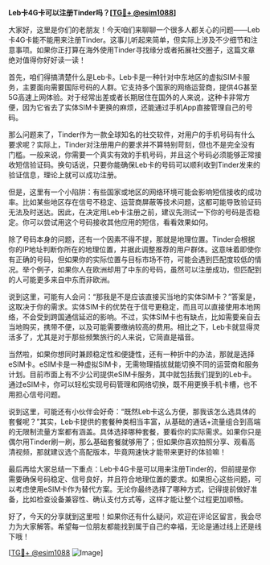 **Leb卡4G卡可以注册Tinder吗？[[TG💪+ @esim1088](https://t.me/s/esim1088)]**

大家好，这里是你们的老朋友！今天咱们来聊聊一个很多人都关心的问题——Leb卡4G卡能不能用来注册Tinder。这事儿听起来简单，但实际上涉及不少细节和注意事项。如果你正打算在海外使用Tinder寻找缘分或者拓展社交圈子，这篇文章绝对值得你好好读一读！

首先，咱们得搞清楚什么是Leb卡。Leb卡是一种针对中东地区的虚拟SIM卡服务，主要面向需要国际号码的人群。它支持多个国家的网络运营商，提供4G甚至5G高速上网体验。对于经常出差或者长期居住在国外的人来说，这种卡非常方便，因为它省去了实体SIM卡更换的麻烦，还能通过手机App直接管理自己的号码。

那么问题来了，Tinder作为一款全球知名的社交软件，对用户的手机号码有什么要求呢？实际上，Tinder对注册用户的要求并不算特别苛刻，但也不是完全没有门槛。一般来说，你需要一个真实有效的手机号码，并且这个号码必须能够正常接收短信验证码。换句话说，只要你能确保Leb卡的号码可以顺利收到Tinder发来的验证信息，理论上就可以成功注册。

但是，这里有一个小陷阱：有些国家或地区的网络环境可能会影响短信接收的成功率。比如某些地区存在信号不稳定、运营商屏蔽等技术问题，这都可能导致验证码无法及时送达。因此，在决定用Leb卡注册之前，建议先测试一下你的号码是否稳定。你可以尝试用这个号码接收其他应用的短信，看看效果如何。

除了号码本身的问题，还有一个因素不得不提，那就是地理位置。Tinder会根据你的IP地址判断你所在的地理位置，并据此调整推荐的用户群体。这意味着即使你有正确的号码，但如果你的实际位置与目标市场不符，可能会遇到匹配度较低的情况。举个例子，如果你人在欧洲却用了中东的号码，虽然可以注册成功，但匹配到的人可能更多来自中东而非欧洲。

说到这里，可能有人会问：“那我是不是应该直接买当地的实体SIM卡？”答案是，这取决于你的需求。实体SIM卡的优势在于信号更稳定，而且可以直接使用本地网络，不会受到跨国通信延迟的影响。不过，实体SIM卡也有缺点，比如需要亲自去当地购买，携带不便，以及可能需要缴纳较高的费用。相比之下，Leb卡就显得灵活多了，尤其是对于那些频繁旅行的人来说，它简直是福音。

当然啦，如果你想同时兼顾稳定性和便捷性，还有一种折中的办法，那就是选择eSIM卡。eSIM卡是一种虚拟SIM卡，无需物理插拔就能切换不同的运营商和服务计划。目前市面上有不少公司提供eSIM卡服务，其中就包括我们提到的Leb卡。通过eSIM卡，你可以轻松实现号码管理和网络切换，既不用更换手机卡槽，也不用担心信号问题。

说到这里，可能还有小伙伴会好奇：“既然Leb卡这么方便，那我该怎么选具体的套餐呢？”其实，Leb卡提供的套餐种类相当丰富，从基础的通话+流量组合到高端的无限制流量方案都有涵盖。具体选择哪种套餐，要看你的实际需求。如果你只是偶尔用Tinder刷一刷，那么基础套餐就够用了；但如果你喜欢拍照分享、观看高清视频，那就建议选个高配版本，毕竟网速快才能带来更好的体验嘛！

最后再给大家总结一下重点：Leb卡4G卡是可以用来注册Tinder的，但前提是你需要确保号码稳定、信号良好，并且符合地理位置的要求。如果担心这些问题，可以考虑使用eSIM卡作为替代方案。无论你最终选择了哪种方式，记得提前做好准备，比如检查设备兼容性、确认支付方式等，这样才能让整个过程更加顺畅。

好了，今天的分享就到这里啦！如果你还有什么疑问，欢迎在评论区留言，我会尽力为大家解答。希望每一位朋友都能找到属于自己的幸福，无论是通过线上还是线下哦！

[[TG💪+ @esim1088](https://t.me/s/esim1088) ![Image](https://i.postimg.cc/4NQfJmqS/Snipaste-2025-05-13-00-14-12.png)]
